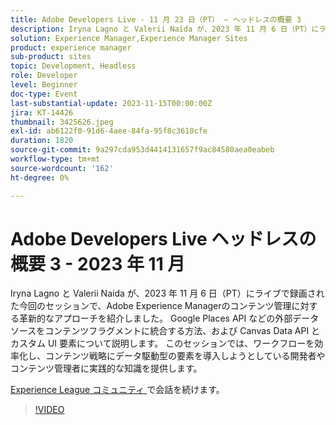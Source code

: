 ```yaml
---
title: Adobe Developers Live - 11 月 23 日（PT） – ヘッドレスの概要 3
description: Iryna Lagno と Valerii Naida が、2023 年 11 月 6 日（PT）にライブで録画された今回のセッションで、Adobe Experience Managerのコンテンツ管理に対する革新的なアプローチを紹介しました。 Google Places API などの外部データソースをコンテンツフラグメントに統合する方法、および Canvas Data API とカスタム UI 要素について説明します。 このセッションでは、ワークフローを効率化し、コンテンツ戦略にデータ駆動型の要素を導入しようとしている開発者やコンテンツ管理者に実践的な知識を提供します。
solution: Experience Manager,Experience Manager Sites
product: experience manager
sub-product: sites
topic: Development, Headless
role: Developer
level: Beginner
doc-type: Event
last-substantial-update: 2023-11-15T00:00:00Z
jira: KT-14426
thumbnail: 3425626.jpeg
exl-id: ab6122f0-91d6-4aee-84fa-95f8c3610cfe
duration: 1820
source-git-commit: 9a297cda953d4414131657f9ac84580aea0eabeb
workflow-type: tm+mt
source-wordcount: '162'
ht-degree: 0%

---
```


# Adobe Developers Live ヘッドレスの概要 3 - 2023 年 11 月

Iryna Lagno と Valerii Naida が、2023 年 11 月 6 日（PT）にライブで録画された今回のセッションで、Adobe Experience Managerのコンテンツ管理に対する革新的なアプローチを紹介しました。 Google Places API などの外部データソースをコンテンツフラグメントに統合する方法、および Canvas Data API とカスタム UI 要素について説明します。 このセッションでは、ワークフローを効率化し、コンテンツ戦略にデータ駆動型の要素を導入しようとしている開発者やコンテンツ管理者に実践的な知識を提供します。

[Experience League コミュニティ ](https://adobe.ly/48Rl57B) で会話を続けます。

>[!VIDEO](https://video.tv.adobe.com/v/3425626/?learn=on)
